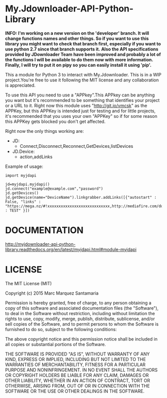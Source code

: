 # My.Jdownloader-API-Python-Library

**INFO: I'm working on a new version on the 'developer' branch. It will change functions names and other things. So if you want to use this library  you might want to check that branch first, especially if you want to use python 2.7 since that branch supports it.**
**Also the API specifications provided by JDownloader Team have been improved and probably a lot of the functions I will be available to do them now with more information.**
**Finally, I will try to put it on pipy so you can easily install it using 'pip'.**

This a module for Python 3 to interact with My.Jdownloader. This is in a WIP project.You're free to use it following the MIT license and any collaboration is appreciated.

To use this API you need to use a "APPkey".This APPkey can be anything you want but it's recommended to be something that identifies your project or a URL to it. Right now this module uses "http://git.io/vmcsk" as the APPKey, but this APPKey is intended just for testing and for little projects, it's recommended that you uses your own "APPKey" so if for some reason this APPKey gets blocked you don't get affected.


Right now the only things working are:
  - JD: 
    - Connect,Disconnect,Reconnect,GetDevices,listDevices
  - JD.Device:
    - action,addLinks

Example of usage:
```
import myjdapi

jd=myjdapi.myjdapi()
jd.connect("example@example.com","password")
jd.getDevices()
jd.getDevice(name="DeviceName").linkgrabber.addLinks([{"autostart" : False, "links" : "https://mega.nz/#!xxxxxxxxxxxxxxxxxxxxxxxxxxxx,http://mediafire.com/download/xxxxxxxxxxxxxxxx/","packageName" : TEST" }])

```




# DOCUMENTATION

http://myjdownloader-api-python-library.readthedocs.org/en/latest/myjdapi.html#module-myjdapi

# LICENSE
The MIT License (MIT)

Copyright (c) 2015 Marc Marquez Santamaria

Permission is hereby granted, free of charge, to any person obtaining a copy
of this software and associated documentation files (the "Software"), to deal
in the Software without restriction, including without limitation the rights
to use, copy, modify, merge, publish, distribute, sublicense, and/or sell
copies of the Software, and to permit persons to whom the Software is
furnished to do so, subject to the following conditions:

The above copyright notice and this permission notice shall be included in all
copies or substantial portions of the Software.

THE SOFTWARE IS PROVIDED "AS IS", WITHOUT WARRANTY OF ANY KIND, EXPRESS OR
IMPLIED, INCLUDING BUT NOT LIMITED TO THE WARRANTIES OF MERCHANTABILITY,
FITNESS FOR A PARTICULAR PURPOSE AND NONINFRINGEMENT. IN NO EVENT SHALL THE
AUTHORS OR COPYRIGHT HOLDERS BE LIABLE FOR ANY CLAIM, DAMAGES OR OTHER
LIABILITY, WHETHER IN AN ACTION OF CONTRACT, TORT OR OTHERWISE, ARISING FROM,
OUT OF OR IN CONNECTION WITH THE SOFTWARE OR THE USE OR OTHER DEALINGS IN THE
SOFTWARE.
